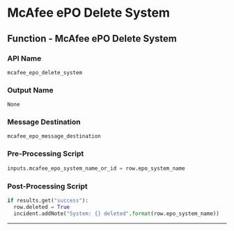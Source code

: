 <!--
    DO NOT MANUALLY EDIT THIS FILE
    THIS FILE IS AUTOMATICALLY GENERATED WITH resilient-sdk codegen
    Generated with resilient-sdk v50.0.151
-->

# McAfee ePO Delete System

## Function - McAfee ePO Delete System

### API Name
`mcafee_epo_delete_system`

### Output Name
`None`

### Message Destination
`mcafee_epo_message_destination`

### Pre-Processing Script
```python
inputs.mcafee_epo_system_name_or_id = row.epo_system_name
```

### Post-Processing Script
```python
if results.get("success"):
  row.deleted = True
  incident.addNote("System: {} deleted".format(row.epo_system_name))
```

---

